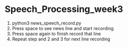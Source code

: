 # Speech_Processing_week3
1. python3 news_speech_record.py
2. Press space to see news line and start recording 
3. Press space again to finish record that line 
4. Repeat step and 2 and 3 for next line recording
